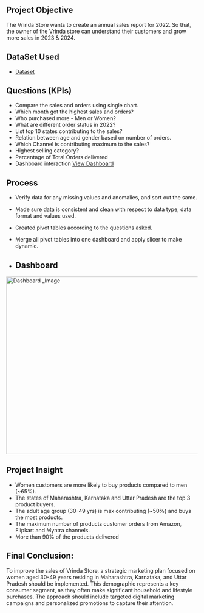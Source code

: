 

## Project Objective

The Vrinda Store wants to create an annual sales report for 2022. So that, the owner of the Vrinda store can understand their customers and grow more sales in 2023 & 2024.

## DataSet Used
- <a href="https://github.com/Karthi-1992/Excel-Dashboard-Project/blob/main/Vrinda%20Store%20Data%20Analysis%20(1).xlsx">Dataset</a>

## Questions (KPIs)
- Compare the sales and orders using single chart.
- Which month got the highest sales and orders?
- Who purchased more - Men or Women?
- What are different order status in 2022?
- List top 10 states contributing to the sales?
- Relation between age and gender based on number of orders.
- Which Channel is contributing maximum to the sales?
- Highest selling category?
- Percentage of Total Orders delivered
- Dashboard interaction <a href="https://github.com/Karthi-1992/Excel-Dashboard-Project/blob/main/Dashboard%20_Image.png">View Dashboard</a>
## Process
-	Verify data for any missing values and anomalies, and sort out the same.
-	Made sure data is consistent and clean with respect to data type, data format and values used.
-	Created pivot tables according to the questions asked.
-	Merge all pivot tables into one dashboard and apply slicer to make dynamic.

-	## Dashboard

<img width="1076" height="466" alt="Dashboard _Image" src="https://github.com/user-attachments/assets/4e129504-1b9a-4c28-9dea-87b29437a18e" />

 ## Project Insight
-	Women customers are more likely to buy products compared to men (~65%).
-	The states of Maharashtra, Karnataka and Uttar Pradesh are the top 3 product buyers.
-	The adult age group (30-49 yrs) is max contributing (~50%) and buys the most products.
-	The maximum number of products customer orders from Amazon, Flipkart and Myntra channels.
-	More than 90% of the products delivered

## Final Conclusion:
To improve the sales of Vrinda Store, a strategic marketing plan focused on women aged 30-49 years residing in Maharashtra, Karnataka, and Uttar Pradesh should be implemented. This demographic represents a key consumer segment, as they often make significant household and lifestyle purchases. The approach should include targeted digital marketing campaigns and personalized promotions to capture their attention.



